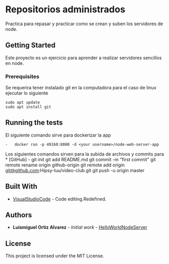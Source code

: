 # Repositorios administrados

Practica para repasar y practicar como se crean y suben los servidores de node.

## Getting Started

Este proyecto es un ejercicio para aprender a realizar servidores sencillos en node.

### Prerequisites

Se requerira tener instalado git en la computadora para el caso de linux ejecutar lo siguiente

    sudo apt update
    sudo apt install git


## Running the tests

El siguiente comando sirve para dockerizar la app
    
    -   docker run -p 49160:8080 -d <your username>/node-web-server-app

Los siguientes comandos sirven para la subida de archivos y commits para
    * [GitHub] - 
        git init
        git add README.md
        git commit -m "first commit"
        git remote rename origin github-origin
        git remote add origin git@github.com:Hipsy-luu/video-club.git
        git push -u origin master




## Built With

* [VisualStudioCode](https://code.visualstudio.com/) - Code editing.Redefined.

## Authors

* **Luismiguel Ortiz Alvarez** - *Initial work* - [HelloWorldNodeServer](https://github.com/Hipsy-luu/HelloWorldNodeServer)

## License

This project is licensed under the MIT License.
